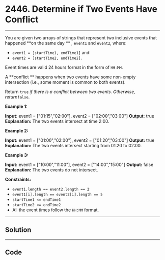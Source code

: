 # 2446. Determine if Two Events Have Conflict

---

You are given two arrays of strings that represent two inclusive events that happened **on the same day ** , `event1` and `event2`, where:

  * `event1 = [startTime1, endTime1]` and
  * `event2 = [startTime2, endTime2]`.



Event times are valid 24 hours format in the form of `HH:MM`.

A **conflict ** happens when two events have some non-empty intersection (i.e., some moment is common to both events).

Return `true` _if there is a conflict between two events. Otherwise, return_`false`.

 

**Example 1:**


**Input:** event1 = ["01:15","02:00"], event2 = ["02:00","03:00"]
**Output:** true
**Explanation:** The two events intersect at time 2:00.


**Example 2:**


**Input:** event1 = ["01:00","02:00"], event2 = ["01:20","03:00"]
**Output:** true
**Explanation:** The two events intersect starting from 01:20 to 02:00.


**Example 3:**


**Input:** event1 = ["10:00","11:00"], event2 = ["14:00","15:00"]
**Output:** false
**Explanation:** The two events do not intersect.


 

**Constraints:**

  * `event1.length == event2.length == 2`
  * `event1[i].length == event2[i].length == 5`
  * `startTime1 <= endTime1`
  * `startTime2 <= endTime2`
  * All the event times follow the `HH:MM` format.

---

## Solution



---

## Code
```python


```